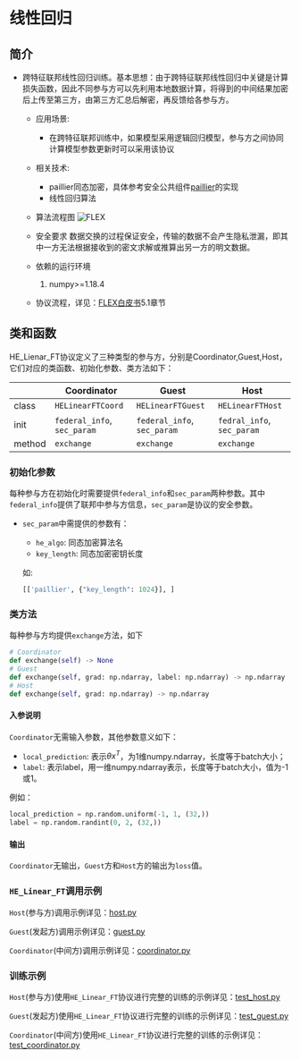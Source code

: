#  线性回归
## 简介
* 跨特征联邦线性回归训练。基本思想：由于跨特征联邦线性回归中关键是计算损失函数，因此不同参与方可以先利用本地数据计算，将得到的中间结果加密后上传至第三方，由第三方汇总后解密，再反馈给各参与方。
    * 应用场景:  
		* 在跨特征联邦训练中，如果模型采用逻辑回归模型，参与方之间协同计算模型参数更新时可以采用该协议

	* 相关技术: 
		* paillier同态加密，具体参考安全公共组件[paillier](../../../crypto/paillier/README.md)的实现
		* 线性回归算法	

    * 算法流程图
        ![FLEX](../../../../doc/pic/he_linear_ft.png)

    * 安全要求
        数据交换的过程保证安全，传输的数据不会产生隐私泄漏，即其中一方无法根据接收到的密文求解或推算出另一方的明文数据。

    * 依赖的运行环境
        1. numpy>=1.18.4

    * 协议流程，详见：[FLEX白皮书](../../../../doc/FLEX白皮书.pdf)5.1章节

## 类和函数
HE_Lienar_FT协议定义了三种类型的参与方，分别是Coordinator,Guest,Host，它们对应的类函数、初始化参数、类方法如下：

| | Coordinator | Guest | Host |
| ---- | ---- | ---- | ---- |
| class |`HELinearFTCoord` | `HELinearFTGuest` | `HELinearFTHost` |
| init | `federal_info`, `sec_param` | `federal_info`, `sec_param` | `fedral_info`, `sec_param` |
| method | `exchange` | `exchange` | `exchange` |

### 初始化参数
每种参与方在初始化时需要提供`federal_info`和`sec_param`两种参数。其中`federal_info`提供了联邦中参与方信息，`sec_param`是协议的安全参数。

* `sec_param`中需提供的参数有：
   * `he_algo`: 同态加密算法名
   * `key_length`: 同态加密密钥长度

   如:
   
    ```python
    [['paillier', {"key_length": 1024}], ]
    ```

### 类方法
每种参与方均提供`exchange`方法，如下
```python
# Coordinator
def exchange(self) -> None
# Guest
def exchange(self, grad: np.ndarray, label: np.ndarray) -> np.ndarray
# Host
def exchange(self, grad: np.ndarray) -> np.ndarray
```

#### 入参说明
`Coordinator`无需输入参数，其他参数意义如下：
* `local_prediction`: 表示$`\theta x^T`$，为1维numpy.ndarray，长度等于batch大小；
* `label`: 表示label，用一维numpy.ndarray表示，长度等于batch大小，值为-1或1。

例如：
```python
local_prediction = np.random.uniform(-1, 1, (32,))
label = np.random.randint(0, 2, (32,))
```

#### 输出
`Coordinator`无输出，`Guest`方和`Host`方的输出为`loss`值。

### `HE_Linear_FT`调用示例

`Host`(参与方)调用示例详见：[host.py](../../../../test/training/linear_regression/he_linear_ft/host.py)

`Guest`(发起方)调用示例详见：[guest.py](../../../../test/training/linear_regression/he_linear_ft/guest.py)

`Coordinator`(中间方)调用示例详见：[coordinator.py](../../../../test/training/linear_regression/he_linear_ft/coordinator.py)

### 训练示例

`Host`(参与方)使用`HE_Linear_FT`协议进行完整的训练的示例详见：[test_host.py](../../../../test/training/linear_regression/he_linear_ft/test_host.py)

`Guest`(发起方)使用`HE_Linear_FT`协议进行完整的训练的示例详见：[test_guest.py](../../../../test/training/linear_regression/he_linear_ft/test_guest.py)

`Coordinator`(中间方)使用`HE_Linear_FT`协议进行完整的训练的示例详见：[test_coordinator.py](../../../../test/training/linear_regression/he_linear_ft/test_coordinator.py)
